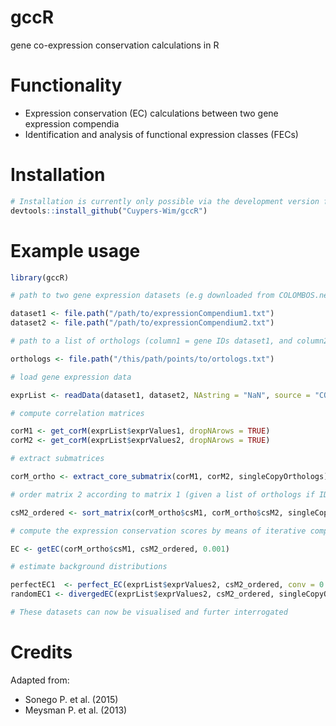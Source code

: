 # gccR
gene co-expression conservation calculations in R


# Functionality
- Expression conservation (EC) calculations between two gene expression compendia
- Identification and analysis of functional expression classes (FECs)

# Installation

``` r
# Installation is currently only possible via the development version from GitHub:
devtools::install_github("Cuypers-Wim/gccR")
```

# Example usage

```R
library(gccR)

# path to two gene expression datasets (e.g downloaded from COLOMBOS.net) that you wish to compare

dataset1 <- file.path("/path/to/expressionCompendium1.txt")
dataset2 <- file.path("/path/to/expressionCompendium2.txt")

# path to a list of orthologs (column1 = gene IDs dataset1, and column2 = orthologuous dataset2 IDs)

orthologs <- file.path("/this/path/points/to/ortologs.txt")

# load gene expression data

exprList <- readData(dataset1, dataset2, NAstring = "NaN", source = "COLOMBOS")

# compute correlation matrices

corM1 <- get_corM(exprList$exprValues1, dropNArows = TRUE)
corM2 <- get_corM(exprList$exprValues2, dropNArows = TRUE)

# extract submatrices

corM_ortho <- extract_core_submatrix(corM1, corM2, singleCopyOrthologs)

# order matrix 2 according to matrix 1 (given a list of orthologs if IDs differ)

csM2_ordered <- sort_matrix(corM_ortho$csM1, corM_ortho$csM2, singleCopyOrthologs)

# compute the expression conservation scores by means of iterative comparison of co-expression

EC <- getEC(corM_ortho$csM1, csM2_ordered, 0.001)

# estimate background distributions

perfectEC1  <- perfect_EC(exprList$exprValues2, csM2_ordered, conv = 0.001, maxIter = 200)
randomEC1 <- divergedEC(exprList$exprValues2, csM2_ordered, singleCopyOrthologs, EC$ECweights)

# These datasets can now be visualised and furter interrogated

```

# Credits
  Adapted from:
 - Sonego P. et al. (2015) 
 - Meysman P. et al. (2013)
